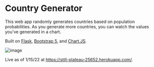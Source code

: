 # Country Generator
This web app randomly generates countries based on population probabilities. As you generate more countries, you can watch the values you've generated in a chart.

Built on [Flask](https://flask.palletsprojects.com/en/2.0.x/), [Bootstrap 5](https://getbootstrap.com/), and [Chart.JS](https://www.chartjs.org/).

![image](https://user-images.githubusercontent.com/76788161/149640985-a5259bf9-8c6d-4a01-ac9b-2ff1936b9ad9.png)

Live as of 1/15/22 at https://still-plateau-25652.herokuapp.com/.
